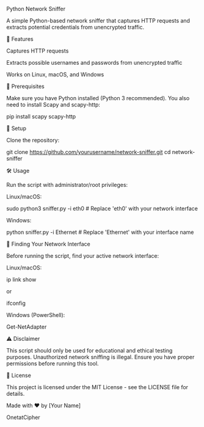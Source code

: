 Python Network Sniffer

A simple Python-based network sniffer that captures HTTP requests and extracts potential credentials from unencrypted traffic.

🚀 Features

Captures HTTP requests

Extracts possible usernames and passwords from unencrypted traffic

Works on Linux, macOS, and Windows

📌 Prerequisites

Make sure you have Python installed (Python 3 recommended). You also need to install Scapy and scapy-http:

pip install scapy scapy-http

🔧 Setup

Clone the repository:

git clone https://github.com/yourusername/network-sniffer.git
cd network-sniffer

🛠️ Usage

Run the script with administrator/root privileges:

Linux/macOS:

sudo python3 sniffer.py -i eth0  # Replace 'eth0' with your network interface

Windows:

python sniffer.py -i Ethernet  # Replace 'Ethernet' with your interface name

📡 Finding Your Network Interface

Before running the script, find your active network interface:

Linux/macOS:

ip link show

or

ifconfig

Windows (PowerShell):

Get-NetAdapter

⚠️ Disclaimer

This script should only be used for educational and ethical testing purposes. Unauthorized network sniffing is illegal. Ensure you have proper permissions before running this tool.

📜 License

This project is licensed under the MIT License - see the LICENSE file for details.

Made with ❤️ by [Your Name]

OnetatCipher
